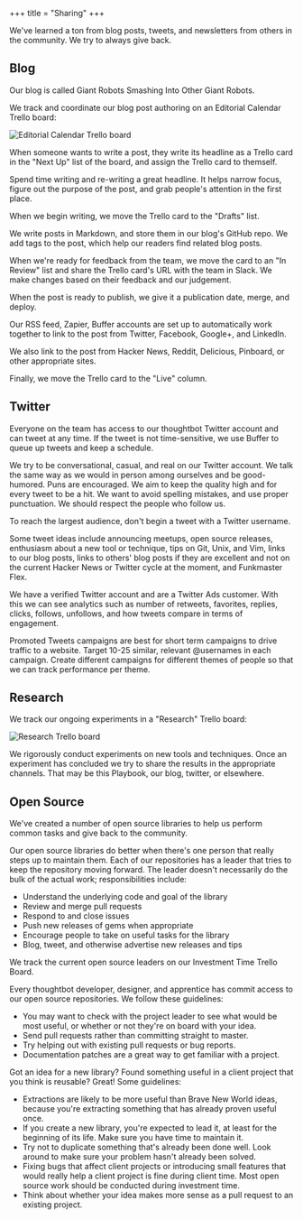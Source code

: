 +++
title = "Sharing"
+++

We've learned a ton from blog posts, tweets, and newsletters from others in the community. We try to always give back.

## Blog
Our blog is called Giant Robots Smashing Into Other Giant Robots.

We track and coordinate our blog post authoring on an Editorial Calendar Trello board:

![Editorial Calendar Trello board](https://thoughtbot.com/playbook/images/editorial-calendar-trello_small.jpg)

When someone wants to write a post, they write its headline as a Trello card in the "Next Up" list of the board, and assign the Trello card to themself.

Spend time writing and re-writing a great headline. It helps narrow focus, figure out the purpose of the post, and grab people's attention in the first place.

When we begin writing, we move the Trello card to the "Drafts" list.

We write posts in Markdown, and store them in our blog's GitHub repo. We add tags to the post, which help our readers find related blog posts.

When we're ready for feedback from the team, we move the card to an "In Review" list and share the Trello card's URL with the team in Slack. We make changes based on their feedback and our judgement.

When the post is ready to publish, we give it a publication date, merge, and deploy.

Our RSS feed, Zapier, Buffer accounts are set up to automatically work together to link to the post from Twitter, Facebook, Google+, and LinkedIn.

We also link to the post from Hacker News, Reddit, Delicious, Pinboard, or other appropriate sites.

Finally, we move the Trello card to the "Live" column.

## Twitter

Everyone on the team has access to our thoughtbot Twitter account and can tweet at any time. If the tweet is not time-sensitive, we use Buffer to queue up tweets and keep a schedule.

We try to be conversational, casual, and real on our Twitter account. We talk the same way as we would in person among ourselves and be good-humored. Puns are encouraged. We aim to keep the quality high and for every tweet to be a hit. We want to avoid spelling mistakes, and use proper punctuation. We should respect the people who follow us.

To reach the largest audience, don't begin a tweet with a Twitter username.

Some tweet ideas include announcing meetups, open source releases, enthusiasm about a new tool or technique, tips on Git, Unix, and Vim, links to our blog posts, links to others' blog posts if they are excellent and not on the current Hacker News or Twitter cycle at the moment, and Funkmaster Flex.

We have a verified Twitter account and are a Twitter Ads customer. With this we can see analytics such as number of retweets, favorites, replies, clicks, follows, unfollows, and how tweets compare in terms of engagement.

Promoted Tweets campaigns are best for short term campaigns to drive traffic to a website. Target 10-25 similar, relevant @usernames in each campaign. Create different campaigns for different themes of people so that we can track performance per theme.

## Research
We track our ongoing experiments in a "Research" Trello board:

![Research Trello board](https://thoughtbot.com/playbook/images/research-trello_small.jpg)

We rigorously conduct experiments on new tools and techniques. Once an experiment has concluded we try to share the results in the appropriate channels. That may be this Playbook, our blog, twitter, or elsewhere.

## Open Source
We've created a number of open source libraries to help us perform common tasks and give back to the community.

Our open source libraries do better when there's one person that really steps up to maintain them. Each of our repositories has a leader that tries to keep the repository moving forward. The leader doesn't necessarily do the bulk of the actual work; responsibilities include:

+ Understand the underlying code and goal of the library
+ Review and merge pull requests
+ Respond to and close issues
+ Push new releases of gems when appropriate
+ Encourage people to take on useful tasks for the library
+ Blog, tweet, and otherwise advertise new releases and tips

We track the current open source leaders on our Investment Time Trello Board.

Every thoughtbot developer, designer, and apprentice has commit access to our open source repositories. We follow these guidelines:

+ You may want to check with the project leader to see what would be most useful, or whether or not they're on board with your idea.
+ Send pull requests rather than committing straight to master.
+ Try helping out with existing pull requests or bug reports.
+ Documentation patches are a great way to get familiar with a project.

Got an idea for a new library? Found something useful in a client project that you think is reusable? Great! Some guidelines:

+ Extractions are likely to be more useful than Brave New World ideas, because you're extracting something that has already proven useful once.
+ If you create a new library, you're expected to lead it, at least for the beginning of its life. Make sure you have time to maintain it.
+ Try not to duplicate something that's already been done well. Look around to make sure your problem hasn't already been solved.
+ Fixing bugs that affect client projects or introducing small features that would really help a client project is fine during client time. Most open source work should be conducted during investment time.
+ Think about whether your idea makes more sense as a pull request to an existing project.